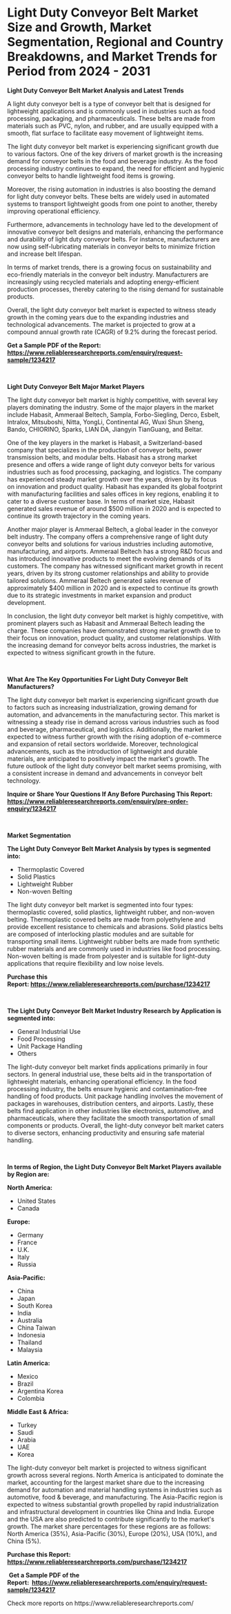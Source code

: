 <p><h1>Light Duty Conveyor Belt Market Size and Growth, Market Segmentation, Regional and Country Breakdowns, and Market Trends for Period from 2024 -  2031</h1></p><p><strong>Light Duty Conveyor Belt Market Analysis and Latest Trends</strong></p>
<p><p>A light duty conveyor belt is a type of conveyor belt that is designed for lightweight applications and is commonly used in industries such as food processing, packaging, and pharmaceuticals. These belts are made from materials such as PVC, nylon, and rubber, and are usually equipped with a smooth, flat surface to facilitate easy movement of lightweight items.</p><p>The light duty conveyor belt market is experiencing significant growth due to various factors. One of the key drivers of market growth is the increasing demand for conveyor belts in the food and beverage industry. As the food processing industry continues to expand, the need for efficient and hygienic conveyor belts to handle lightweight food items is growing.</p><p>Moreover, the rising automation in industries is also boosting the demand for light duty conveyor belts. These belts are widely used in automated systems to transport lightweight goods from one point to another, thereby improving operational efficiency.</p><p>Furthermore, advancements in technology have led to the development of innovative conveyor belt designs and materials, enhancing the performance and durability of light duty conveyor belts. For instance, manufacturers are now using self-lubricating materials in conveyor belts to minimize friction and increase belt lifespan.</p><p>In terms of market trends, there is a growing focus on sustainability and eco-friendly materials in the conveyor belt industry. Manufacturers are increasingly using recycled materials and adopting energy-efficient production processes, thereby catering to the rising demand for sustainable products.</p><p>Overall, the light duty conveyor belt market is expected to witness steady growth in the coming years due to the expanding industries and technological advancements. The market is projected to grow at a compound annual growth rate (CAGR) of 9.2% during the forecast period.</p></p>
<p><strong>Get a Sample PDF of the Report:&nbsp; <a href="https://www.reliableresearchreports.com/enquiry/request-sample/1234217">https://www.reliableresearchreports.com/enquiry/request-sample/1234217</a></strong></p>
<p>&nbsp;</p>
<p><strong>Light Duty Conveyor Belt Major Market Players</strong></p>
<p><p>The light duty conveyor belt market is highly competitive, with several key players dominating the industry. Some of the major players in the market include Habasit, Ammeraal Beltech, Sampla, Forbo-Siegling, Derco, Esbelt, Intralox, Mitsuboshi, Nitta, YongLi, Continental AG, Wuxi Shun Sheng, Bando, CHIORINO, Sparks, LIAN DA, Jiangyin TianGuang, and Beltar.</p><p>One of the key players in the market is Habasit, a Switzerland-based company that specializes in the production of conveyor belts, power transmission belts, and modular belts. Habasit has a strong market presence and offers a wide range of light duty conveyor belts for various industries such as food processing, packaging, and logistics. The company has experienced steady market growth over the years, driven by its focus on innovation and product quality. Habasit has expanded its global footprint with manufacturing facilities and sales offices in key regions, enabling it to cater to a diverse customer base. In terms of market size, Habasit generated sales revenue of around $500 million in 2020 and is expected to continue its growth trajectory in the coming years.</p><p>Another major player is Ammeraal Beltech, a global leader in the conveyor belt industry. The company offers a comprehensive range of light duty conveyor belts and solutions for various industries including automotive, manufacturing, and airports. Ammeraal Beltech has a strong R&D focus and has introduced innovative products to meet the evolving demands of its customers. The company has witnessed significant market growth in recent years, driven by its strong customer relationships and ability to provide tailored solutions. Ammeraal Beltech generated sales revenue of approximately $400 million in 2020 and is expected to continue its growth due to its strategic investments in market expansion and product development.</p><p>In conclusion, the light duty conveyor belt market is highly competitive, with prominent players such as Habasit and Ammeraal Beltech leading the charge. These companies have demonstrated strong market growth due to their focus on innovation, product quality, and customer relationships. With the increasing demand for conveyor belts across industries, the market is expected to witness significant growth in the future.</p></p>
<p>&nbsp;</p>
<p><strong>What Are The Key Opportunities For Light Duty Conveyor Belt Manufacturers?</strong></p>
<p><p>The light duty conveyor belt market is experiencing significant growth due to factors such as increasing industrialization, growing demand for automation, and advancements in the manufacturing sector. This market is witnessing a steady rise in demand across various industries such as food and beverage, pharmaceutical, and logistics. Additionally, the market is expected to witness further growth with the rising adoption of e-commerce and expansion of retail sectors worldwide. Moreover, technological advancements, such as the introduction of lightweight and durable materials, are anticipated to positively impact the market's growth. The future outlook of the light duty conveyor belt market seems promising, with a consistent increase in demand and advancements in conveyor belt technology.</p></p>
<p><strong>Inquire or Share Your Questions If Any Before Purchasing This Report: <a href="https://www.reliableresearchreports.com/enquiry/pre-order-enquiry/1234217">https://www.reliableresearchreports.com/enquiry/pre-order-enquiry/1234217</a></strong></p>
<p>&nbsp;</p>
<p><strong>Market Segmentation</strong></p>
<p><strong>The Light Duty Conveyor Belt Market Analysis by types is segmented into:</strong></p>
<p><ul><li>Thermoplastic Covered</li><li>Solid Plastics</li><li>Lightweight Rubber</li><li>Non-woven Belting</li></ul></p>
<p><p>The light duty conveyor belt market is segmented into four types: thermoplastic covered, solid plastics, lightweight rubber, and non-woven belting. Thermoplastic covered belts are made from polyethylene and provide excellent resistance to chemicals and abrasions. Solid plastics belts are composed of interlocking plastic modules and are suitable for transporting small items. Lightweight rubber belts are made from synthetic rubber materials and are commonly used in industries like food processing. Non-woven belting is made from polyester and is suitable for light-duty applications that require flexibility and low noise levels.</p></p>
<p><strong>Purchase this Report:&nbsp;<a href="https://www.reliableresearchreports.com/purchase/1234217">https://www.reliableresearchreports.com/purchase/1234217</a></strong></p>
<p>&nbsp;</p>
<p><strong>The Light Duty Conveyor Belt Market Industry Research by Application is segmented into:</strong></p>
<p><ul><li>General Industrial Use</li><li>Food Processing</li><li>Unit Package Handling</li><li>Others</li></ul></p>
<p><p>The light-duty conveyor belt market finds applications primarily in four sectors. In general industrial use, these belts aid in the transportation of lightweight materials, enhancing operational efficiency. In the food processing industry, the belts ensure hygienic and contamination-free handling of food products. Unit package handling involves the movement of packages in warehouses, distribution centers, and airports. Lastly, these belts find application in other industries like electronics, automotive, and pharmaceuticals, where they facilitate the smooth transportation of small components or products. Overall, the light-duty conveyor belt market caters to diverse sectors, enhancing productivity and ensuring safe material handling.</p></p>
<p>&nbsp;</p>
<p><strong>In terms of Region, the Light Duty Conveyor Belt Market Players available by Region are:</strong></p>
<p>
    <p> <strong> North America: </strong>
        <ul>
            <li>United States</li>
            <li>Canada</li>
        </ul>
        </p> 
    <p> <strong> Europe: </strong>
        <ul>
            <li>Germany</li>
            <li>France</li>
            <li>U.K.</li>
            <li>Italy</li>
            <li>Russia</li>
        </ul>
        </p> 
    <p> <strong> Asia-Pacific: </strong>
        <ul>
            <li>China</li>
            <li>Japan</li>
            <li>South Korea</li>
            <li>India</li>
            <li>Australia</li>
            <li>China Taiwan</li>
            <li>Indonesia</li>
            <li>Thailand</li>
            <li>Malaysia</li>
        </ul>
        </p> 
    <p> <strong> Latin America: </strong>
        <ul>
            <li>Mexico</li>
            <li>Brazil</li>
            <li>Argentina Korea</li>
            <li>Colombia</li>
        </ul>
        </p> 
    <p> <strong> Middle East & Africa: </strong>
        <ul>
            <li>Turkey</li>
            <li>Saudi</li>
            <li>Arabia</li>
            <li>UAE</li>
            <li>Korea</li>
        </ul>
    </p>
    </p>
<p><p>The light-duty conveyor belt market is projected to witness significant growth across several regions. North America is anticipated to dominate the market, accounting for the largest market share due to the increasing demand for automation and material handling systems in industries such as automotive, food & beverage, and manufacturing. The Asia-Pacific region is expected to witness substantial growth propelled by rapid industrialization and infrastructural development in countries like China and India. Europe and the USA are also predicted to contribute significantly to the market's growth. The market share percentages for these regions are as follows: North America (35%), Asia-Pacific (30%), Europe (20%), USA (10%), and China (5%).</p></p>
<p><strong>Purchase this Report: <a href="https://www.reliableresearchreports.com/purchase/1234217">https://www.reliableresearchreports.com/purchase/1234217</a></strong></p>
<p>&nbsp;<strong>Get a Sample PDF of the Report:&nbsp;&nbsp;<a href="https://www.reliableresearchreports.com/enquiry/request-sample/1234217">https://www.reliableresearchreports.com/enquiry/request-sample/1234217</a></strong></p>
<p><strong></strong></p>
<p>Check more reports on https://www.reliableresearchreports.com/</p>